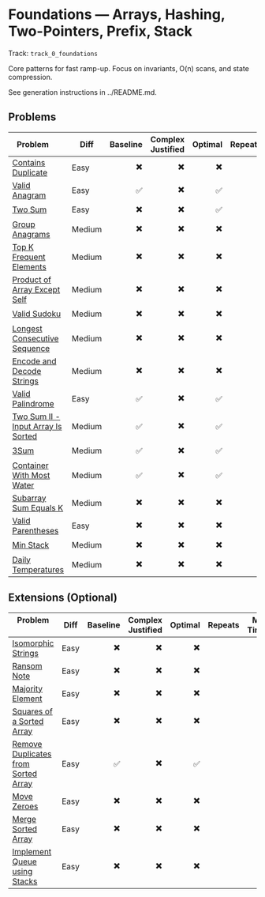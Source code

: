 # Foundations — Arrays, Hashing, Two-Pointers, Prefix, Stack

Track: `track_0_foundations`

Core patterns for fast ramp-up. Focus on invariants, O(n) scans, and state compression.

See generation instructions in ../README.md.

## Problems

| Problem &nbsp;&nbsp;&nbsp;&nbsp;| Diff | Baseline | Complex Justified | Optimal | Repeats | Min Time | Conf | Clarified | Communicated | Stated | Edge Tests | Clean Impl | Mistakes |
|---|---|---:|---:|---:|---:|---:|---:|---:|---:|---:|---:|---:|---|
| [Contains Duplicate](../problems/0217-contains-duplicate/readme.md) | Easy | ✖️ | ✖️ | ✖️ |  | 0 | 1 | ✖️ | ✖️ | ✖️ | ✖️                 | ✖️ |  |
| [Valid Anagram](../problems/0242-valid-anagram/readme.md) | Easy | ✅ | ✖️ | ✅ |  | 0 | 2 | ✖️ | ✖️ | ✖️ | ✖️                 | ✖️ |  |
| [Two Sum](../problems/0001-two-sum/readme.md) | Easy | ✖️ | ✖️ | ✅ |  | 0 | 2 | ✖️ | ✖️ | ✖️ | ✖️                 | ✖️ |  |
| [Group Anagrams](../problems/0049-group-anagrams/readme.md) | Medium | ✖️ | ✖️ | ✖️ |  | 0 | 1 | ✖️ | ✖️ | ✖️ | ✖️                 | ✖️ |  |
| [Top K Frequent Elements](../problems/0347-top-k-frequent-elements/readme.md) | Medium | ✖️ | ✖️ | ✖️ |  | 0 | 1 | ✖️ | ✖️ | ✖️ | ✖️                 | ✖️ |  |
| [Product of Array Except Self](../problems/0238-product-of-array-except-self/readme.md) | Medium | ✖️ | ✖️ | ✖️ |  | 0 | 1 | ✖️ | ✖️ | ✖️ | ✖️                 | ✖️ |  |
| [Valid Sudoku](../problems/0036-valid-sudoku/readme.md) | Medium | ✖️ | ✖️ | ✖️ |  | 0 | 1 | ✖️ | ✖️ | ✖️ | ✖️                 | ✖️ |  |
| [Longest Consecutive Sequence](../problems/0128-longest-consecutive-sequence/readme.md) | Medium | ✖️ | ✖️ | ✖️ |  | 0 | 1 | ✖️ | ✖️ | ✖️ | ✖️                 | ✖️ |  |
| [Encode and Decode Strings](../problems/0271-encode-and-decode-strings/readme.md) | Medium | ✖️ | ✖️ | ✖️ |  | 0 | 1 | ✖️ | ✖️ | ✖️ | ✖️                 | ✖️ |  |
| [Valid Palindrome](../problems/0125-valid-palindrome/readme.md) | Easy | ✅ | ✖️ | ✅ |  | 0 | 1 | ✖️ | ✖️ | ✖️ | ✖️                 | ✖️ |  |
| [Two Sum II - Input Array Is Sorted](../problems/0167-two-sum-ii-input-array-is-sorted/readme.md) | Medium | ✅ | ✖️ | ✅ |  | 0 | 2 | ✖️ | ✖️ | ✖️ | ✖️                 | ✖️ |  |
| [3Sum](../problems/0015-3sum/readme.md) | Medium | ✅ | ✖️ | ✅ |  | 0 | 1 | ✖️ | ✖️ | ✖️ | ✖️                 | ✖️ |  |
| [Container With Most Water](../problems/0011-container-with-most-water/readme.md) | Medium | ✅ | ✖️ | ✅ |  | 2 | 2 | ✖️ | ✖️ | ✖️ | ✖️                 | ✅ |  |
| [Subarray Sum Equals K](../problems/0560-subarray-sum-equals-k/readme.md) | Medium | ✖️ | ✖️ | ✖️ |  | 0 | 1 | ✖️ | ✖️ | ✖️ | ✖️                 | ✖️ |  |
| [Valid Parentheses](../problems/0020-valid-parentheses/readme.md) | Easy | ✖️ | ✖️ | ✖️ |  | 0 | 1 | ✖️ | ✖️ | ✖️ | ✖️                 | ✖️ |  |
| [Min Stack](../problems/0155-min-stack/readme.md) | Medium | ✖️ | ✖️ | ✖️ |  | 0 | 1 | ✖️ | ✖️ | ✖️ | ✖️                 | ✖️ |  |
| [Daily Temperatures](../problems/0739-daily-temperatures/readme.md) | Medium | ✖️ | ✖️ | ✖️ |  | 0 | 1 | ✖️ | ✖️ | ✖️ | ✖️                 | ✖️ |  |


## Extensions (Optional)

| Problem &nbsp;&nbsp;&nbsp;&nbsp;| Diff | Baseline | Complex Justified | Optimal | Repeats | Min Time | Conf | Clarified | Communicated | Stated | Edge Tests | Clean Impl | Mistakes |
|---|---|---:|---:|---:|---:|---:|---:|---:|---:|---:|---:|---:|---|
| [Isomorphic Strings](../problems/0205-isomorphic-strings/readme.md) | Easy | ✖️ | ✖️ | ✖️ |  | 0 | 1 | ✖️ | ✖️ | ✖️ | ✖️                 | ✖️ |  |
| [Ransom Note](../problems/0383-ransom-note/readme.md) | Easy | ✖️ | ✖️ | ✖️ |  | 0 | 1 | ✖️ | ✖️ | ✖️ | ✖️                 | ✖️ |  |
| [Majority Element](../problems/0169-majority-element/readme.md) | Easy | ✖️ | ✖️ | ✖️ |  | 0 | 1 | ✖️ | ✖️ | ✖️ | ✖️                 | ✖️ |  |
| [Squares of a Sorted Array](../problems/0977-squares-of-a-sorted-array/readme.md) | Easy | ✖️ | ✖️ | ✖️ |  | 0 | 1 | ✖️ | ✖️ | ✖️ | ✖️                 | ✖️ |  |
| [Remove Duplicates from Sorted Array](../problems/0026-remove-duplicates-from-sorted-array/readme.md) | Easy | ✅ | ✖️ | ✅ |  | 0 | 1 | ✖️ | ✖️ | ✖️ | ✖️                 | ✖️ |  |
| [Move Zeroes](../problems/0283-move-zeroes/readme.md) | Easy | ✖️ | ✖️ | ✖️ |  | 0 | 1 | ✖️ | ✖️ | ✖️ | ✖️                 | ✖️ |  |
| [Merge Sorted Array](../problems/0088-merge-sorted-array/readme.md) | Easy | ✖️ | ✖️ | ✖️ |  | 0 | 1 | ✖️ | ✖️ | ✖️ | ✖️                 | ✖️ |  |
| [Implement Queue using Stacks](../problems/0232-implement-queue-using-stacks/readme.md) | Easy | ✖️ | ✖️ | ✖️ |  | 0 | 1 | ✖️ | ✖️ | ✖️ | ✖️                 | ✖️ |  |
